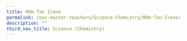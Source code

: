 ```yaml
---
title: Mdm Tan Irene
permalink: /our-master-teachers/Science-Chemistry/Mdm-Tan-Irene/
description: ""
third_nav_title: Science (Chemistry)
---
```

